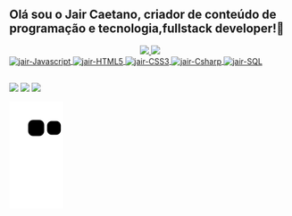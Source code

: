 ## Olá sou o Jair Caetano, criador de conteúdo de programação e tecnologia,fullstack developer!👋
<div align="center">
<a href="https://github.com/jair1990silva">
<img height="180em" src="https://github-readme-stats.vercel.app/api?username=jair1990silva&show_icons=true&theme=dark&include_all_commits=true&count_private=true"/>
<img height="180em" src="https://github-readme-stats.vercel.app/api/top-langs/?username=jair1990silva&layout=compact&langs_count=7&theme=dark"/>
</div>
<div style="display: inline_block">
  <img align="center" alt="jair-Javascript" height="30em" src="https://img.shields.io/badge/JavaScript-F7DF1E?style=for-the-badge&logo=javascript&logoColor=black">
  <img align="center" alt="jair-HTML5" height="35em" src="https://img.shields.io/badge/HTML5-E34F26?style=for-the-badge&logo=html5&logoColor=white">
  <img align="center" alt="jair-CSS3" height="35em" src="https://img.shields.io/badge/CSS3-1572B6?style=for-the-badge&logo=css3&logoColor=white">
  <img align="center" alt="jair-Csharp" height="35em" src="https://img.shields.io/badge/C%23-239120?style=for-the-badge&logo=c-sharp&logoColor=white">
  <img align="center" alt="jair-SQL" height="35em" src="https://img.shields.io/badge/MySQL-00000F?style=for-the-badge&logo=mysql&logoColor=white">
 </div>
  
 ##

<div> 
 <a href="https://jairsilva1212@gmail.com" target="_blank"><img height="30em" src="https://img.shields.io/badge/Gmail-D14836?style=for-the-badge&logo=gmail&logoColor=white" target="_blank"></a>
 <a href="https://instagram.com/jair_C_silva" target="_blank"><img height="30em" src="https://img.shields.io/badge/-Instagram-%23E4405F?style=for-the-badge&logo=instagram&logoColor=white" target="_blank"></a>
 <a  href="https://www.linkedin.com/in/jair-caetano-397380231" target="_blank"><img height="30em" src="https://img.shields.io/badge/-LinkedIn-%230077B5?style=for-the-badge&logo=linkedin&logoColor=white" target="_blank"></a>

![Snake animation](https://github.com/jair1990silva/jair1990silva/blob/output/github-contribution-grid-snake.svg)
</div>
  
  
